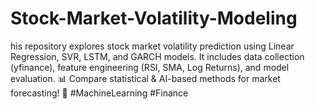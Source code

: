 # Stock-Market-Volatility-Modeling
his repository explores stock market volatility prediction using Linear Regression, SVR, LSTM, and GARCH models. It includes data collection (yfinance), feature engineering (RSI, SMA, Log Returns), and model evaluation. 📊 Compare statistical &amp; AI-based methods for market forecasting! 🚀 #MachineLearning #Finance
